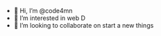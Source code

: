 - 👋 Hi, I’m @code4mn
- 👀 I’m interested in web D
- 💞️ I’m looking to collaborate on start a new things

<!---
code4mn/code4mn is a ✨ special ✨ repository because its `README.md` (this file) appears on your GitHub profile.
You can click the Preview link to take a look at your changes.
--->
